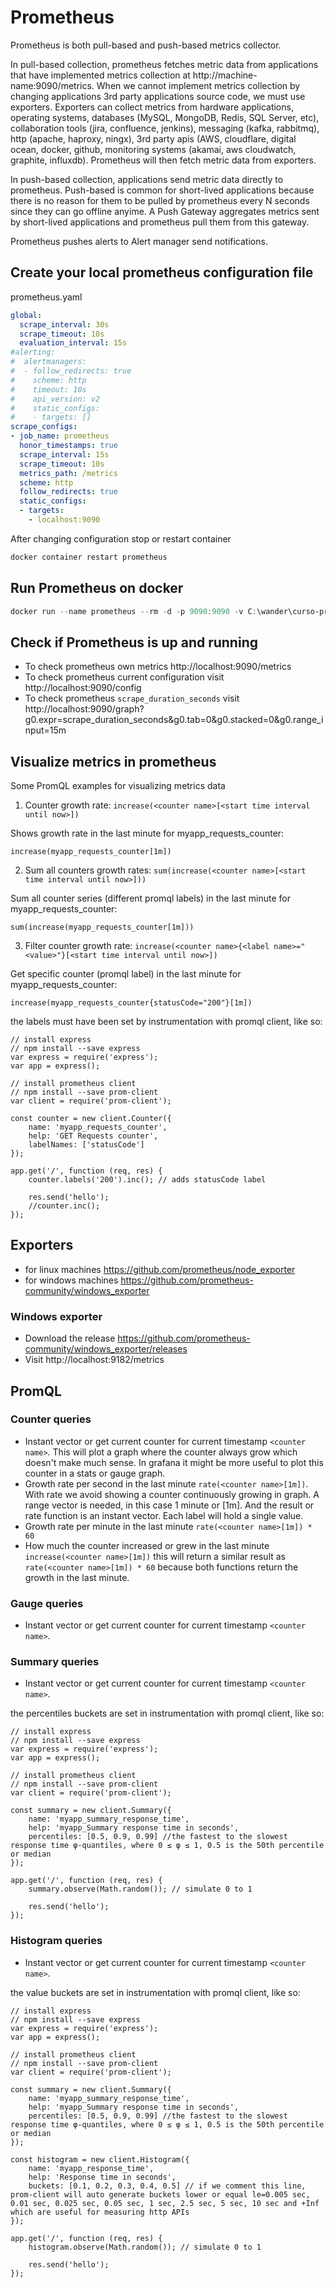 # Prometheus

Prometheus is both pull-based and push-based metrics collector. 

In pull-based collection, prometheus fetches metric data from applications that have implemented metrics collection at http://machine-name:9090/metrics. When we cannot implement metrics collection by changing applications 3rd party applications source code, we must use exporters. Exporters can collect metrics from hardware applications, operating systems, databases (MySQL, MongoDB, Redis, SQL Server, etc), collaboration tools (jira, confluence, jenkins), messaging (kafka, rabbitmq), http (apache, haproxy, ningx), 3rd party apis (AWS, cloudflare, digital ocean, docker, github, monitoring systems (akamai, aws cloudwatch, graphite, influxdb). Prometheus will then fetch metric data from exporters.

In push-based collection, applications send metric data directly to prometheus. Push-based is common for short-lived applications because there is no reason for them to be pulled by prometheus every N seconds since they can go offline anyime. A Push Gateway aggregates metrics sent by short-lived applications and prometheus pull them from this gateway.

Prometheus pushes alerts to Alert manager send notifications.

## Create your local prometheus configuration file

prometheus.yaml

```yaml
global:
  scrape_interval: 30s
  scrape_timeout: 10s
  evaluation_interval: 15s
#alerting:
#  alertmanagers:
#  - follow_redirects: true
#    scheme: http
#    timeout: 10s
#    api_version: v2
#    static_configs:
#    - targets: []
scrape_configs:
- job_name: prometheus
  honor_timestamps: true
  scrape_interval: 15s
  scrape_timeout: 10s
  metrics_path: /metrics
  scheme: http
  follow_redirects: true
  static_configs:
  - targets:
    - localhost:9090
```
After changing configuration stop or restart container
```powershell
docker container restart prometheus
```

## Run Prometheus on docker
```powershell
docker run --name prometheus --rm -d -p 9090:9090 -v C:\wander\curso-prometheus\prometheus.yml:/etc/prometheus/prometheus.yml prom/prometheus
```

## Check if Prometheus is up and running

- To check prometheus own metrics http://localhost:9090/metrics
- To check prometheus current configuration visit http://localhost:9090/config
- To check prometheus `scrape_duration_seconds` visit http://localhost:9090/graph?g0.expr=scrape_duration_seconds&g0.tab=0&g0.stacked=0&g0.range_input=15m

## Visualize metrics in prometheus

Some PromQL examples for visualizing metrics data

1) Counter growth rate: `increase(<counter name>[<start time interval until now>])`

Shows growth rate in the last minute for myapp_requests_counter:
```promql
increase(myapp_requests_counter[1m])
```

2) Sum all counters growth rates: `sum(increase(<counter name>[<start time interval until now>]))`

Sum all counter series (different promql labels) in the last minute for myapp_requests_counter:
```promql
sum(increase(myapp_requests_counter[1m]))
```

3) Filter counter growth rate: `increase(<counter name>{<label name>="<value>"}[<start time interval until now>])`

Get specific counter (promql label) in the last minute for myapp_requests_counter:
```promql
increase(myapp_requests_counter{statusCode="200"}[1m])
```
the labels must have been set by instrumentation with promql client, like so:
```node
// install express
// npm install --save express
var express = require('express');
var app = express();

// install prometheus client 
// npm install --save prom-client
var client = require('prom-client');

const counter = new client.Counter({
    name: 'myapp_requests_counter',
    help: 'GET Requests counter',
    labelNames: ['statusCode']
});

app.get('/', function (req, res) {
    counter.labels('200').inc(); // adds statusCode label
    
    res.send('hello');
    //counter.inc();
});
```

## Exporters

- for linux machines https://github.com/prometheus/node_exporter
- for windows machines https://github.com/prometheus-community/windows_exporter

### Windows exporter

- Download the release https://github.com/prometheus-community/windows_exporter/releases
- Visit http://localhost:9182/metrics

## PromQL

### Counter queries

- Instant vector or get current counter for current timestamp `<counter name>`. This will plot a graph where the counter always grow which doesn't make much sense. In grafana it might be more useful to plot this counter in a stats or gauge graph.
- Growth rate per second in the last minute `rate(<counter name>[1m])`. With rate we avoid showing a counter continuously growing in graph. A range vector is needed, in this case 1 minute or [1m]. And the result or rate function is an instant vector. Each label will hold a single value.
- Growth rate per minute in the last minute `rate(<counter name>[1m]) * 60`
- How much the counter increased or grew in the last minute `increase(<counter name>[1m])` this will return a similar result as `rate(<counter name>[1m]) * 60` because both functions return the growth in the last minute.

### Gauge queries

- Instant vector or get current counter for current timestamp `<counter name>`.

### Summary queries

- Instant vector or get current counter for current timestamp `<counter name>`.

the percentiles buckets are set in instrumentation with promql client, like so:
```node
// install express
// npm install --save express
var express = require('express');
var app = express();

// install prometheus client 
// npm install --save prom-client
var client = require('prom-client');

const summary = new client.Summary({
    name: 'myapp_summary_response_time',
    help: 'myapp_Summary response time in seconds',
    percentiles: [0.5, 0.9, 0.99] //the fastest to the slowest response time φ-quantiles, where 0 ≤ φ ≤ 1, 0.5 is the 50th percentile or median
});

app.get('/', function (req, res) {
    summary.observe(Math.random()); // simulate 0 to 1
    
    res.send('hello');
});
```

### Histogram queries

- Instant vector or get current counter for current timestamp `<counter name>`.

the value buckets are set in instrumentation with promql client, like so:
```node
// install express
// npm install --save express
var express = require('express');
var app = express();

// install prometheus client 
// npm install --save prom-client
var client = require('prom-client');

const summary = new client.Summary({
    name: 'myapp_summary_response_time',
    help: 'myapp_Summary response time in seconds',
    percentiles: [0.5, 0.9, 0.99] //the fastest to the slowest response time φ-quantiles, where 0 ≤ φ ≤ 1, 0.5 is the 50th percentile or median
});

const histogram = new client.Histogram({
    name: 'myapp_response_time',
    help: 'Response time in seconds',
    buckets: [0.1, 0.2, 0.3, 0.4, 0.5] // if we comment this line, prom-client will auto generate buckets lower or equal le=0.005 sec, 0.01 sec, 0.025 sec, 0.05 sec, 1 sec, 2.5 sec, 5 sec, 10 sec and +Inf which are useful for measuring http APIs
});

app.get('/', function (req, res) {
    histogram.observe(Math.random()); // simulate 0 to 1
    
    res.send('hello');
});
```
